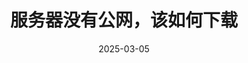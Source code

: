 ---
layout: post
title: "服务器没有公网，该如何下载"
date: 2025-03-05
categories: Linux
tags: [心得, 学习, Linux]
toc:  true
---